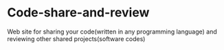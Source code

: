 # Code-share-and-review
Web site for sharing your code(written in any programming language) and reviewing other shared projects(software codes)
